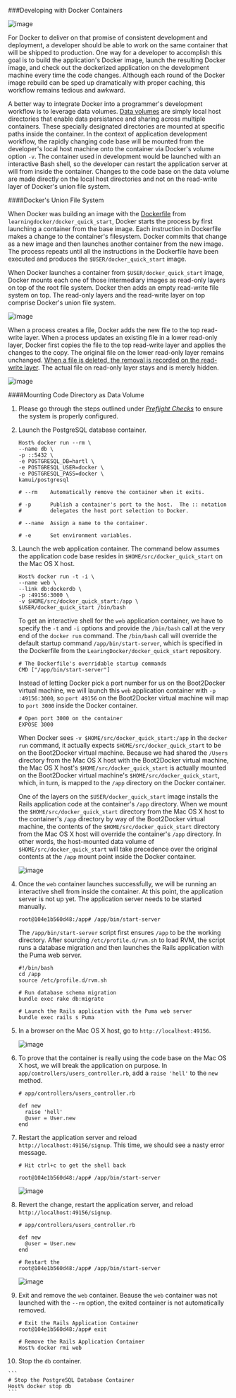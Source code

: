 ###Developing with Docker Containers

![image](https://s3.amazonaws.com/learningdocker/wordpress/developing-with-docker-containers/containers-for-developers.jpg)

For Docker to deliver on that promise of consistent development and deployment, a developer should be able to work on the same container that will be shipped to production.  One way for a developer to accomplish this goal is to build the application's Docker image, launch the resulting Docker image, and check out the dockerized application on the development machine every time the code changes.  Although each round of the Docker image rebuild can be sped up dramatically with proper caching, this workflow remains tedious and awkward.  

A better way to integrate Docker into a programmer's development workflow is to leverage data volumes.  [Data volumes](http://crosbymichael.com/advanced-docker-volumes.html) are simply local host directories that enable data persistance and sharing across multiple containers.  These specially designated directories are mounted at specific paths inside the container.  In the context of application development workflow, the rapidly changing code base will be mounted from the developer's local host machine onto the container via Docker's volume option `-v`.  The container used in development would be launched with an interactive Bash shell, so the developer can restart the application server at will from inside the container.  Changes to the code base on the data volume are made directly on the local host directories and not on the read-write layer of Docker's union file system.

####Docker's Union File System

When Docker was building an image with the [Dockerfile](http://learningdocker.com/dockerfile-walkthrough/) from `learningdocker/docker_quick_start`, Docker starts the process by first launching a container from the base image.  Each instruction in Dockerfile makes a change to the container's filesystem.  Docker commits that change as a new image and then launches another container from the new image.  The process repeats until all the instructions in the Dockerfile have been executed and produces the `$USER/docker_quick_start` image.

When Docker launches a container from `$USER/docker_quick_start` image, Docker mounts each one of those intermediary images as read-only layers on top of the root file system.  Docker then adds an empty read-write file system on top.  The read-only layers and the read-write layer on top comprise Docker's union file system.

![image](https://s3.amazonaws.com/learningdocker/wordpress/developing-with-docker-containers/dockerfile-build%2Brun.png)

When a process creates a file, Docker adds the new file to the top read-write layer.  When a process updates an existing file in a lower read-only layer, Docker first copies the file to the top read-write layer and applies the changes to the copy.  The original file on the lower read-only layer remains unchanged.  [When a file is deleted, the removal is recorded on the read-write layer](http://www.extellisys.com/articles/docker-layer-overload).  The actual file on read-only layer stays and is merely hidden.

![image](https://s3.amazonaws.com/learningdocker/wordpress/developing-with-docker-containers/edit-docker-container.png)

####Mounting Code Directory as Data Volume

1.  Please go through the steps outlined under *[Preflight Checks](http://learningdocker.com/preflight-checks/)* to ensure the system is properly configured.

2.  Launch the PostgreSQL database container.

	```
	Host% docker run --rm \
	--name db \
	-p ::5432 \
	-e POSTGRESQL_DB=hartl \
	-e POSTGRESQL_USER=docker \
	-e POSTGRESQL_PASS=docker \
	kamui/postgresql
	
	# --rm    Automatically remove the container when it exits.
	
	# -p      Publish a container's port to the host.  The :: notation 
	#         delegates the host port selection to Docker.
	
	# --name  Assign a name to the container.
	
	# -e      Set environment variables.
	```

3.  Launch the web application container.  The command below assumes the application code base resides in `$HOME/src/docker_quick_start` on the Mac OS X host.

	```
	Host% docker run -t -i \
	--name web \
	--link db:dockerdb \
	-p :49156:3000 \
	-v $HOME/src/docker_quick_start:/app \
	$USER/docker_quick_start /bin/bash
	```
	
	To get an interactive shell for the `web` application container, we have to specify the `-t` and `-i` options and provide the `/bin/bash` call at the very end of the `docker run` command.  The `/bin/bash` call will override the default startup command `/app/bin/start-server`, which is specified in the Dockerfile from the `LearingDocker/docker_quick_start` repository.
	
	```	
	# The Dockerfile's overridable startup commands
	CMD ["/app/bin/start-server"]
	```
	
	Instead of letting Docker pick a port number for us on the Boot2Docker virtual machine, we will launch this `web` application container with `-p :49156:3000`, so `port 49156` on the Boot2Docker virtual machine will map to `port 3000` inside the Docker container.
	
	```
	# Open port 3000 on the container
	EXPOSE 3000
	```

	When Docker sees `-v $HOME/src/docker_quick_start:/app` in the `docker run` command, it actually expects `$HOME/src/docker_quick_start` to be on the Boot2Docker virtual machine.  Because we had shared the `/Users` directory from the Mac OS X host with the Boot2Docker virtual machine, the Mac OS X host's `$HOME/src/docker_quick_start` is actually mounted on the Boot2Docker virtual machine's `$HOME/src/docker_quick_start`, which, in turn, is mapped to the `/app` directory on the Docker container.
	
	One of the layers on the `$USER/docker_quick_start` image installs the Rails application code at the container's `/app` directory.  When we mount the `$HOME/src/docker_quick_start` directory from the Mac OS X host to the container's `/app` directory by way of the Boot2Docker virtual machine, the contents of the `$HOME/src/docker_quick_start` directory from the Mac OS X host will override the container's `/app` directory.  In other words, the host-mounted data volume of `$HOME/src/docker_quick_start` will take precedence over the original contents at the `/app` mount point inside the Docker container.
	
	![image](https://s3.amazonaws.com/learningdocker/wordpress/developing-with-docker-containers/docker-volume-mount.png)

4.  Once the `web` container launches successfully, we will be running an interactive shell from inside the container.  At this point, the application server is not up yet.  The application server needs to be started manually.

	```
	root@104e1b560d48:/app# /app/bin/start-server
	```
	
	The `/app/bin/start-server` script first ensures `/app` to be the working directory.  After sourcing `/etc/profile.d/rvm.sh` to load RVM, the script runs a database migration and then launches the Rails application with the Puma web server.
	
	```
	#!/bin/bash
	cd /app
	source /etc/profile.d/rvm.sh

	# Run database schema migration
	bundle exec rake db:migrate

	# Launch the Rails application with the Puma web server
	bundle exec rails s Puma
	```

5.  In a browser on the Mac OS X host, go to `http://localhost:49156`.

	![image](https://s3.amazonaws.com/learningdocker/wordpress/developing-with-docker-containers/hartl-sample-app.png)

6.  To prove that the container is really using the code base on the Mac OS X host, we will break the application on purpose.  In `app/controllers/users_controller.rb`, add a `raise 'hell'` to the `new` method.

	```
	# app/controllers/users_controller.rb
	
	def new
	  raise 'hell'
      @user = User.new
  	end
	```

7.  Restart the application server and reload `http://localhost:49156/signup`.  This time, we should see a nasty error message.

	```
	# Hit ctrl+c to get the shell back
	
	root@104e1b560d48:/app# /app/bin/start-server
	```
	
	![image](https://s3.amazonaws.com/learningdocker/wordpress/developing-with-docker-containers/sign-up-broken.png)
	
8.  Revert the change, restart the application server, and reload `http://localhost:49156/signup`.

	```
	# app/controllers/users_controller.rb
	
	def new
      @user = User.new
  	end
  	
  	# Restart the 
  	root@104e1b560d48:/app# /app/bin/start-server
	```
	
	![image](https://s3.amazonaws.com/learningdocker/wordpress/developing-with-docker-containers/sign-up.png)
	
9.  Exit and remove the `web` container.  Beause the `web` container was not launched with the `--rm` option, the exited container is not automatically removed.

	```	
	# Exit the Rails Application Container
	root@104e1b560d48:/app# exit
	
	# Remove the Rails Application Container
	Host% docker rmi web
	```

10.  Stop the `db` container.

	```
	# Stop the PostgreSQL Database Container
	Host% docker stop db
	```